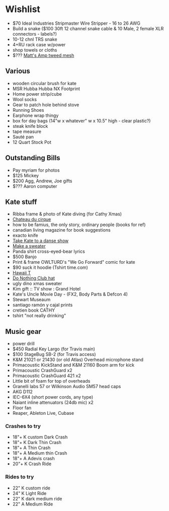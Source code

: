 # Wishlist

- $70 Ideal Industries Stripmaster Wire Stripper - 16 to 26 AWG
- Build a snake ($100 30ft 12 channel snake cable & 10 Male, 2 female XLR connectors - labels?)
- 10-12 chnl TRS snake
- 4+RU rack case w/power
- shop towels or cloths
- $??? [Matt's Amp tweed mesh](https://nextgenguitars.ca/categories/cab-case-parts/grill-cloth-piping.html)

## Various

- wooden circular brush for kate
- MSR Hubba Hubba NX Footprint
- Home power strip/cube
- Wool socks
- Gear to patch hole behind stove
- Running Shoes
- Earphone wrap thingy
- box for day bags (14"w x whatever" w x 10.5" high - clear plastic?)
- steak knife block
- tape measure
- Sauté pan
- 12 Quart Stock Pot

## Outstanding Bills

- Pay myriam for photos
- $125 Mickey
- $200 Agg, Andrew, Joe gifts
- $??? Aaron computer

## Kate stuff

- Ribba frame & photo of Kate diving (for Cathy Xmas)
- [Chateau du cirque](https://www.chateau-cirque.com/)
- how to be famius, the only story, ordinary people (books for ref)
- canadian living magazine for book suggestions
- exacto knife
- [Take Kate to a danse show](https://www.quebecdanse.org/)
- [Make a sweater](https://www.entripy.com/)
- Panda shirt cross-eyed-bear lyrics
- $500 Banjo
- Print & frame OWLTURD's "We Go Forward" comic for kate
- $90 suck it hoodie (Tshirt time.com)
- [Hawaii T](http://fresh-tops.com/hawaii-white-t-shirt/)
- [Do Nothing Club hat](http://fresh-tops.com/do-nothing-white-hat/)
- ugly dino xmas sweater
- Kim gift :: TV show : Grand Hotel
- Kate's Uncle Movie Day - (FX2, Body Parts & Defcon 4)
- Stewart Museaum
- santiago ramón y cajal prints
- cretien book CATHY
- tshirt "not really drinking"

## Music gear

- power drill
- $450 Radial Key Largo (for Travis main)
- $100 StageBug SB-2 (for Travis access)
- K&M 21021 or 21430 (or old Atlas) Overhead microphone stand
- Primacoustic KickStand and K&M 21160 Boom arm for kick
- Primacoustic CrashGuard x2
- Primacoustic CrashGuard 421 x2
- Little bit of foam for top of overheads
- Granelli labs 57 or Wilkinson Audio SM57 head caps
- AKG D112
- IEC-6X4 (short power cords, any type)
- Naiant inline attenuators (24db mic) x2
- Floor fan
- Reaper, Ableton Live, Cubase

### Crashes to try

- 18"+ K custom Dark Crash
- 18"+ K Dark Thin Crash
- 18"+ A Thin Crash
- 18"+ A Medium thin Crash
- 18"+ A Adevis crash
- 20"+ K Crash Ride

### Rides to try

- 22" K custom ride
- 24" K Light Ride
- 22" K dark medium ride
- 22" A Medium Ride
